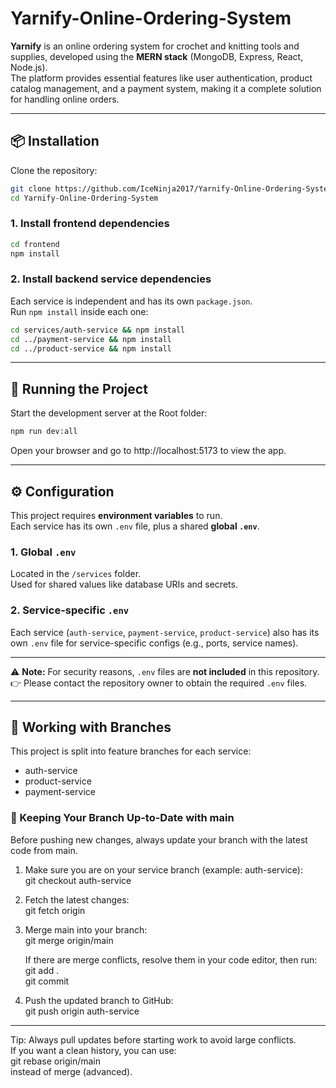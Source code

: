 # Yarnify-Online-Ordering-System

**Yarnify** is an online ordering system for crochet and knitting tools and supplies, developed using the **MERN stack** (MongoDB, Express, React, Node.js).  
The platform provides essential features like user authentication, product catalog management, and a payment system, making it a complete solution for handling online orders.


---

## 📦 Installation  

Clone the repository:  

```bash
git clone https://github.com/IceNinja2017/Yarnify-Online-Ordering-System.git
cd Yarnify-Online-Ordering-System
```

### 1. Install frontend dependencies
```bash
cd frontend
npm install
```

### 2. Install backend service dependencies
Each service is independent and has its own `package.json`.  
Run `npm install` inside each one:  

```bash
cd services/auth-service && npm install
cd ../payment-service && npm install
cd ../product-service && npm install
```

---

## 🚀 Running the Project
Start the development server at the Root folder:
```bash
npm run dev:all
```

Open your browser and go to http://localhost:5173 to view the app.

---

## ⚙️ Configuration  

This project requires **environment variables** to run.  
Each service has its own `.env` file, plus a shared **global `.env`**.  

### 1. Global `.env`
Located in the `/services` folder.  
Used for shared values like database URIs and secrets.  

### 2. Service-specific `.env`
Each service (`auth-service`, `payment-service`, `product-service`) also has its own `.env` file for service-specific configs (e.g., ports, service names).  

---

⚠️ **Note:** For security reasons, `.env` files are **not included** in this repository.  
👉 Please contact the repository owner to obtain the required `.env` files.

---

## 🌱 Working with Branches  

This project is split into feature branches for each service:  
- auth-service  
- product-service  
- payment-service  

### 🔄 Keeping Your Branch Up-to-Date with main

Before pushing new changes, always update your branch with the latest code from main.  

1. Make sure you are on your service branch (example: auth-service):  
   git checkout auth-service  

2. Fetch the latest changes:  
   git fetch origin  

3. Merge main into your branch:  
   git merge origin/main  

   If there are merge conflicts, resolve them in your code editor, then run:  
   git add .  
   git commit  

4. Push the updated branch to GitHub:  
   git push origin auth-service  

---

Tip: Always pull updates before starting work to avoid large conflicts.  
If you want a clean history, you can use:  
   git rebase origin/main  
instead of merge (advanced).
